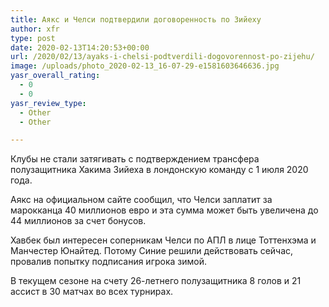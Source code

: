 ```yaml
---
title: Аякс и Челси подтвердили договоренность по Зийеху
author: xfr
type: post
date: 2020-02-13T14:20:53+00:00
url: /2020/02/13/ayaks-i-chelsi-podtverdili-dogovorennost-po-zijehu/
image: /uploads/photo_2020-02-13_16-07-29-e1581603646636.jpg
yasr_overall_rating:
  - 0
  - 0
yasr_review_type:
  - Other
  - Other

---
```

Клубы не стали затягивать с подтверждением трансфера полузащитника Хакима Зийеха в лондонскую команду с 1 июля 2020 года.

Аякс на официальном сайте сообщил, что Челси заплатит за марокканца 40 миллионов евро и эта сумма может быть увеличена до 44 миллионов за счет бонусов.

Хавбек был интересен соперникам Челси по АПЛ в лице Тоттенхэма и Манчестер Юнайтед. Потому Синие решили действовать сейчас, провалив попытку подписания игрока зимой.

В текущем сезоне на счету 26-летнего полузащитника 8 голов и 21 ассист в 30 матчах во всех турнирах.